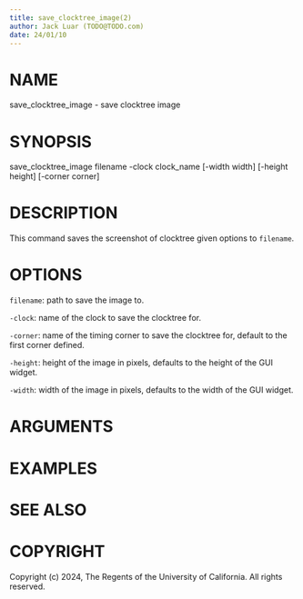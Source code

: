 ```yaml
---
title: save_clocktree_image(2)
author: Jack Luar (TODO@TODO.com)
date: 24/01/10
---
```


# NAME

save_clocktree_image - save clocktree image

# SYNOPSIS

save_clocktree_image filename
                     -clock clock_name
                     [-width width]
                     [-height height]
                     [-corner corner]


# DESCRIPTION

This command saves the screenshot of clocktree given options 
to `filename`.

# OPTIONS

`filename`:  path to save the image to.

`-clock`:  name of the clock to save the clocktree for.

`-corner`:  name of the timing corner to save the clocktree for, default to the first corner defined.

`-height`:  height of the image in pixels, defaults to the height of the GUI widget.

`-width`:  width of the image in pixels, defaults to the width of the GUI widget.

# ARGUMENTS

# EXAMPLES

# SEE ALSO

# COPYRIGHT

Copyright (c) 2024, The Regents of the University of California. All rights reserved.
